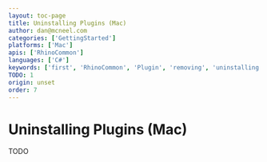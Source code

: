 ```yaml
---
layout: toc-page
title: Uninstalling Plugins (Mac)
author: dan@mcneel.com
categories: ['GettingStarted']
platforms: ['Mac']
apis: ['RhinoCommon']
languages: ['C#']
keywords: ['first', 'RhinoCommon', 'Plugin', 'removing', 'uninstalling']
TODO: 1
origin: unset
order: 7
---
```



# Uninstalling Plugins (Mac)

TODO
